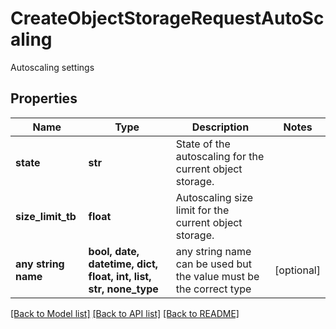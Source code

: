 # CreateObjectStorageRequestAutoScaling

Autoscaling settings

## Properties
Name | Type | Description | Notes
------------ | ------------- | ------------- | -------------
**state** | **str** | State of the autoscaling for the current object storage. | 
**size_limit_tb** | **float** | Autoscaling size limit for the current object storage. | 
**any string name** | **bool, date, datetime, dict, float, int, list, str, none_type** | any string name can be used but the value must be the correct type | [optional]

[[Back to Model list]](../README.md#documentation-for-models) [[Back to API list]](../README.md#documentation-for-api-endpoints) [[Back to README]](../README.md)


